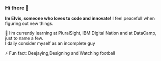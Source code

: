 ### Hi there 👋

**Im Elvis, someone who loves to code and innovate!**
I feel peacefull when figuring out new things.

🌱 I’m currently learning at PluralSight, IBM Digital Nation and at DataCamp, just to name a few.
<br>
I daily consider myself as an incomplete guy

⚡ Fun fact: Deejaying,Designing and Watching football

<!--
**ElvisAns/ElvisAns** is a ✨ _special_ ✨ repository because its `README.md` (this file) appears on your GitHub profile.

Here are some ideas to get you started:

- 🔭 I’m currently working on ...
- 🌱 I’m currently learning ...
- 👯 I’m looking to collaborate on ...
- 🤔 I’m looking for help with ...
- 💬 Ask me about ...
- 📫 How to reach me: ...
- 😄 Pronouns: ...
- ⚡ Fun fact: ...
-->
